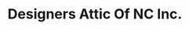 ---
title: "Designers Attic Of NC Inc."
url: /kernersville/designers-attic-of-nc-inc/
shop: interior decoration
---